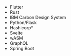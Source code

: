 - Flutter
- Rust
- IBM Carbon Design System
- Python/Flask
- Hashicorp*
- Svelte
- wASM
- GraphQL
- Spring Boot
